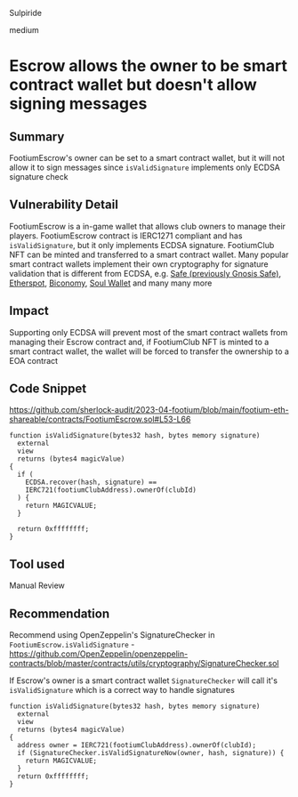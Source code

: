 Sulpiride

medium

# Escrow allows the owner to be smart contract wallet but doesn't allow signing messages

## Summary
FootiumEscrow's owner can be set to a smart contract wallet, but it will not allow it to sign messages since `isValidSignature` implements only ECDSA signature check

## Vulnerability Detail
FootiumEscrow is a in-game wallet that allows club owners to manage their players. FootiumEscrow contract is IERC1271 compliant and has `isValidSignature`, but it only implements ECDSA signature. FootiumClub NFT can be minted and transferred to a smart contract wallet. Many popular smart contract wallets implement their own cryptography for signature validation that is different from ECDSA, e.g. [Safe (previously Gnosis Safe)](https://docs.safe.global/learn/safe-core/safe-core-protocol/signatures), [Etherspot](https://etherspot.io/), [Biconomy](https://www.biconomy.io/), [Soul Wallet](https://www.soulwallet.io/) and many many more

## Impact
Supporting only ECDSA will prevent most of the smart contract wallets from managing their Escrow contract and, if FootiumClub NFT is minted to a smart contract wallet, the wallet will be forced to transfer the ownership to a EOA contract

## Code Snippet
https://github.com/sherlock-audit/2023-04-footium/blob/main/footium-eth-shareable/contracts/FootiumEscrow.sol#L53-L66
```solidity
function isValidSignature(bytes32 hash, bytes memory signature)
  external
  view
  returns (bytes4 magicValue)
{
  if (
    ECDSA.recover(hash, signature) ==
    IERC721(footiumClubAddress).ownerOf(clubId)
  ) {
    return MAGICVALUE;
  }

  return 0xffffffff;
}
```

## Tool used

Manual Review

## Recommendation
Recommend using OpenZeppelin's SignatureChecker in `FootiumEscrow.isValidSignature` - https://github.com/OpenZeppelin/openzeppelin-contracts/blob/master/contracts/utils/cryptography/SignatureChecker.sol

If Escrow's owner is a smart contract wallet `SignatureChecker` will call it's `isValidSignature` which is a correct way to handle signatures

```solidity
function isValidSignature(bytes32 hash, bytes memory signature)
  external
  view
  returns (bytes4 magicValue)
{
  address owner = IERC721(footiumClubAddress).ownerOf(clubId);
  if (SignatureChecker.isValidSignatureNow(owner, hash, signature)) {
    return MAGICVALUE;
  }
  return 0xffffffff;
}
```